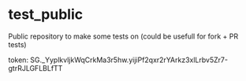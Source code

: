# test_public
Public repository to make some tests on (could be usefull for fork + PR tests)

token: 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
